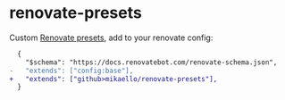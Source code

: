 # renovate-presets

Custom [Renovate presets](https://docs.renovatebot.com/config-presets/), add to your renovate config:

```diff
  {
    "$schema": "https://docs.renovatebot.com/renovate-schema.json",
-   "extends": ["config:base"],
+   "extends": ["github>mikaello/renovate-presets"],
  }
```
